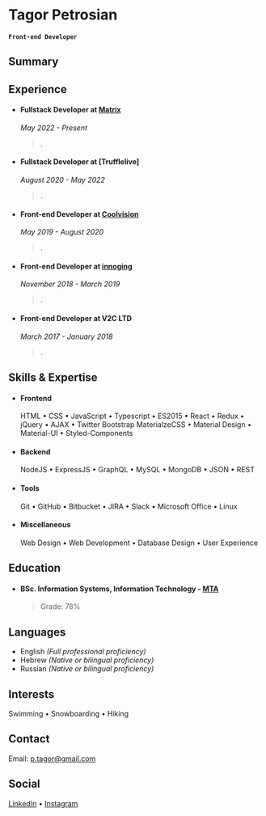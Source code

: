 # Tagor Petrosian

#### `Front-end Developer`

## Summary

<!-- Loves Internet and `<coding>`. A strong believer in quality and in the fact that programming has no language. -->

## Experience

- #### Fullstack Developer at [Matrix](https://www.linkedin.com/company/matrix/posts/?feedView=all)
  _May 2022 - Present_

  > .

- #### Fullstack Developer at [Trufflelive]

  _August 2020 - May 2022_

  > .

- #### Front-end Developer at [Coolvision](https://www.facebook.com/pages/Coolvision/203135376370384)

  _May 2019 - August 2020_

  > .

- #### Front-end Developer at [innoging](https://innoging.com/)

  _November 2018 - March 2019_

  > .

- #### Front-end Developer at V2C LTD

  _March 2017 - January 2018_

  > .

## Skills & Expertise

- #### Frontend

  HTML &bull; CSS &bull; JavaScript &bull; Typescript &bull; ES2015 &bull; React &bull; Redux &bull; jQuery &bull; AJAX &bull; Twitter Bootstrap
  MaterialzeCSS &bull; Material Design &bull; Material-UI &bull; Styled-Components

- #### Backend

  NodeJS &bull; ExpressJS &bull; GraphQL &bull; MySQL &bull; MongoDB &bull; JSON &bull; REST

- #### Tools

  Git &bull; GitHub &bull; Bitbucket &bull; JIRA &bull; Slack &bull; Microsoft Office &bull; Linux

- #### Miscellaneous
  Web Design &bull; Web Development &bull; Database Design &bull; User Experience

## Education

- #### BSc. Information Systems, Information Technology - [MTA](https://www.mta.ac.il/)

  > Grade: 78%

## Languages

- English _(Full professional proficiency)_
- Hebrew _(Native or bilingual proficiency)_
- Russian _(Native or bilingual proficiency)_

## Interests

Swimming &bull; Snowboarding &bull; Hiking

## Contact

Email: [p.tagor@gmail.com](mailto:p.tagor@gmail.com)

## Social

[LinkedIn](https://www.linkedin.com/in/tagor-petrosian-a6493b7b/) &bull; [Instagram](https://www.instagram.com/p.tagor/)
